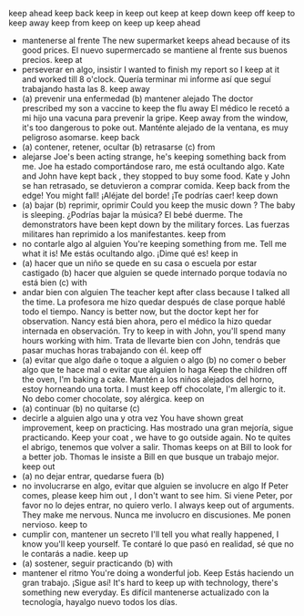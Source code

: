 keep ahead
keep back
keep in
keep out
keep at
keep down
keep off
keep to
keep away
keep from
keep on
keep up
keep ahead
- mantenerse al frente
The new supermarket
keeps ahead
because of its good prices.
El nuevo supermercado se mantiene al frente sus buenos precios.
keep at
- perseverar en algo, insistir
I wanted to finish my report so I
keep at
it and worked till 8 o'clock.
Quería terminar mi informe así que seguí trabajando hasta las 8.
keep away
- (a) prevenir una enfermedad (b) mantener alejado
The doctor prescribed my son a vaccine to
keep
the flu
away
El médico le recetó a mi hijo una vacuna para prevenir la gripe.
Keep away
from the window, it's too dangerous to poke out.
Manténte alejado de la ventana, es muy peligroso asomarse.
keep back
- (a) contener, retener, ocultar (b) retrasarse (c)
from
- alejarse
Joe's been acting strange, he's
keeping
something
back
from me.
Joe ha estado comportándose raro, me está ocultando algo.
Kate and John have
kept back
, they stopped to buy some food.
Kate y John se han retrasado, se detuvieron a comprar comida.
Keep back from
the edge! You might fall!
¡Aléjate del borde! ¡Te podrías caer!
keep down
- (a) bajar (b) reprimir, oprimir
Could you
keep
the music
down
? The baby is sleeping.
¿Podrías bajar la música? El bebé duerme.
The demonstrators have been
kept down
by the military forces.
Las fuerzas militares han reprimido a los manifestantes.
keep from
- no contarle algo al alguien
You're
keeping
something
from
me. Tell me what it is!
Me estás ocultando algo. ¡Dime qué es!
keep in
- (a) hacer que un niño se quede en su casa o escuela por estar castigado (b) hacer que alguien se quede internado porque todavía no está bien (c)
with
- andar bien con alguien
The teacher
kept
after class because I talked all the time.
La profesora me hizo quedar después de clase porque hablé todo el tiempo.
Nancy is better now, but the doctor
kept
her
for observation.
Nancy está bien ahora, pero el médico la hizo quedar internada en observación.
Try to
keep in with
John, you'll spend many hours working with him.
Trata de llevarte bien con John, tendrás que pasar muchas horas trabajando con él.
keep off
- (a) evitar que algo dañe o toque a alguien o algo (b) no comer o beber algo que te hace mal o evitar que alguien lo haga
Keep
the children
off
the oven, I'm baking a cake.
Mantén a los niños alejados del horno, estoy horneando una torta.
I must
keep
off
chocolate, I'm allergic to it.
No debo comer chocolate, soy alérgica.
keep on
- (a) continuar (b) no quitarse (c)
- decirle a alguien algo una y otra vez
You have shown great improvement,
keep on
practicing.
Has mostrado una gran mejoría, sigue practicando.
Keep
your coat
, we have to go outside again.
No te quites el abrigo, tenemos que volver a salir.
Thomas
keeps on at
Bill to look for a better job.
Thomas le insiste a Bill en que busque un trabajo mejor.
keep out
- (a) no dejar entrar, quedarse fuera (b)
- no involucrarse en algo, evitar que alguien se involucre en algo
If Peter comes, please
keep
him
out
, I don't want to see him.
Si viene Peter, por favor no lo dejes entrar, no quiero verlo.
I always
keep out of
arguments. They make me nervous.
Nunca me involucro en discusiones. Me ponen nervioso.
keep to
- cumplir con, mantener un secreto
I'll tell you what really happened, I know you'll
keep
yourself.
Te contaré lo que pasó en realidad, sé que no le contarás a nadie.
keep up
- (a) sostener, seguir practicando (b)
with
- mantener el ritmo
You're doing a wonderful job.
Keep
Estás haciendo un gran trabajo. ¡Sigue así!
It's hard to
keep up with
technology, there's something new everyday.
Es difícil mantenerse actualizado con la tecnología, hayalgo nuevo todos los días.